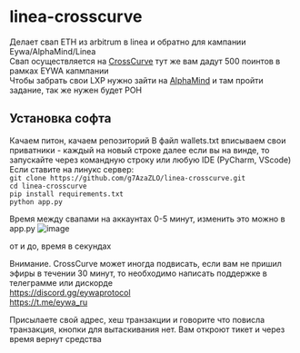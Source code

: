# linea-crosscurve
Делает свап ETH из arbitrum в linea и обратно для кампании  Eywa/AlphaMind/Linea</br>
Свап осуществляется на [CrossCurve](https://bit.ly/crosscurve) тут же вам дадут 500 поинтов в рамках EYWA капмпании </br>
Чтобы забрать свои LXP нужно зайти на [AlphaMind](https://app.alphamind.co/build_karma) и там пройти задание, так же нужен будет POH </br>

## Установка софта
Качаем питон, качаем репозиторий
В файл wallets.txt вписываем свои приватники - каждый на новый строке
далее если вы на винде, то запускайте через командную строку или любую IDE (PyCharm, VScode) </br>
Если ставите на линукс сервер: </br>
```git clone https://github.com/g7AzaZLO/linea-crosscurve.git``` </br>
```cd linea-crosscurve``` </br>
```pip install requirements.txt``` </br>
```python app.py``` </br>

Время между свапами на аккаунтах 0-5 минут, изменить это можно в app.py
![image](https://github.com/user-attachments/assets/552289da-5fc8-49d5-8d40-f7752af5d07c)

от и до, время в секундах

Внимание. CrossCurve может иногда подвисать, если вам не пришил эфиры в течении 30 минут, то необходимо написать поддержке в телеграмме или дискорде </br>
https://discord.gg/eywaprotocol </br>
https://t.me/eywa_ru </br>

Присылаете свой адрес, хеш транзакции и говорите что повисла транзакция, кнопки для вытаскивания нет. Вам откроют тикет и через время вернут средства </br>
